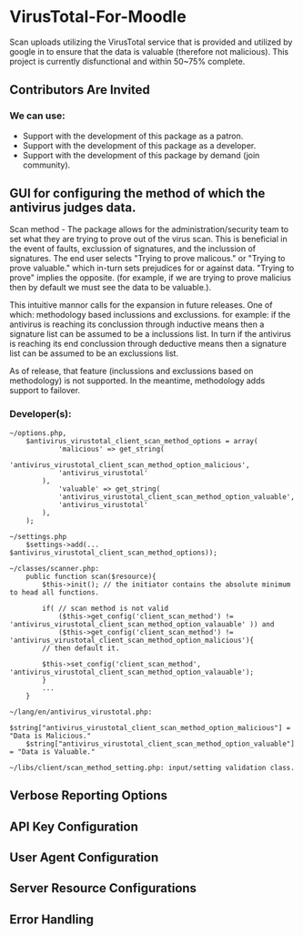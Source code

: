 # VirusTotal-For-Moodle
Scan uploads utilizing the VirusTotal service that is provided and utilized by google in to ensure that the data is valuable (therefore not malicious). This project is currently disfunctional and within 50~75% complete.

## Contributors Are Invited ##
### We can use: ###
- Support with the development of this package as a patron.
- Support with the development of this package as a developer. 
- Support with the development of this package by demand (join community). 

## GUI for configuring the method of which the antivirus judges data. ##

Scan method - The package allows for the administration/security team to set what they are trying to prove out of the virus scan. This is beneficial in the event of faults, exclussion of signatures, and the inclussion  of signatures. The end user selects "Trying to prove malicous." or "Trying to prove valuable." which in-turn sets prejudices for or against data. "Trying to prove" implies the opposite. (for example, if we are trying to prove malicius then by default we must see the data to be valuable.).
	
This intuitive mannor calls for the expansion in future releases. One of which: methodology based inclussions and exclussions. for example: if the antivirus is reaching its conclussion through inductive means then a signature list can be assumed to be a inclussions list. In turn if the antivirus is reaching its end conclussion through deductive means then a signature list can be assumed to be an exclussions list. 
	
As of release, that feature (inclussions and exclussions based on methodology) is not supported. In the meantime, methodology adds support to failover.

### Developer(s): ###
	~/options.php, 
		$antivirus_virustotal_client_scan_method_options = array(
        		'malicious' => get_string(
				'antivirus_virustotal_client_scan_method_option_malicious', 
				'antivirus_virustotal'
			),
        		'valuable' => get_string(
				'antivirus_virustotal_client_scan_method_option_valuable', 
				'antivirus_virustotal'
			),
		);
		
	~/settings.php
		$settings->add(... $antivirus_virustotal_client_scan_method_options));
		
	~/classes/scanner.php: 
		public function scan($resource){
			$this->init(); // the initiator contains the absolute minimum to head all functions.
			
			if( // scan method is not valid
				($this->get_config('client_scan_method') != 'antivirus_virustotal_client_scan_method_option_valauable' )) and 
				($this->get_config('client_scan_method') != 'antivirus_virustotal_client_scan_method_option_malicious'){
			// then default it.
			
			$this->set_config('client_scan_method', 'antivirus_virustotal_client_scan_method_option_valauable');
			}
			...
		}
		
	~/lang/en/antivirus_virustotal.php:
		$string["antivirus_virustotal_client_scan_method_option_malicious"] = "Data is Malicious."
		$string["antivirus_virustotal_client_scan_method_option_valuable"] = "Data is Valuable."
		
	~/libs/client/scan_method_setting.php: input/setting validation class.
	
## Verbose Reporting Options
## API Key Configuration
## User Agent Configuration
## Server Resource Configurations
## Error Handling
